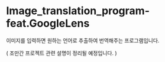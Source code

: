 # Image_translation_program-feat.GoogleLens
이미지를 입력하면 원하는 언어로 추출하여 번역해주는 프로그램입니다.

( 조만간 프로젝트 관련 설명이 정리될 예정입니다. )

